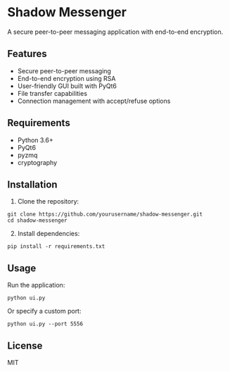 # Shadow Messenger

A secure peer-to-peer messaging application with end-to-end encryption.

## Features

- Secure peer-to-peer messaging
- End-to-end encryption using RSA
- User-friendly GUI built with PyQt6
- File transfer capabilities
- Connection management with accept/refuse options

## Requirements

- Python 3.6+
- PyQt6
- pyzmq
- cryptography

## Installation

1. Clone the repository:
```
git clone https://github.com/yourusername/shadow-messenger.git
cd shadow-messenger
```

2. Install dependencies:
```
pip install -r requirements.txt
```

## Usage

Run the application:
```
python ui.py
```

Or specify a custom port:
```
python ui.py --port 5556
```

## License

MIT